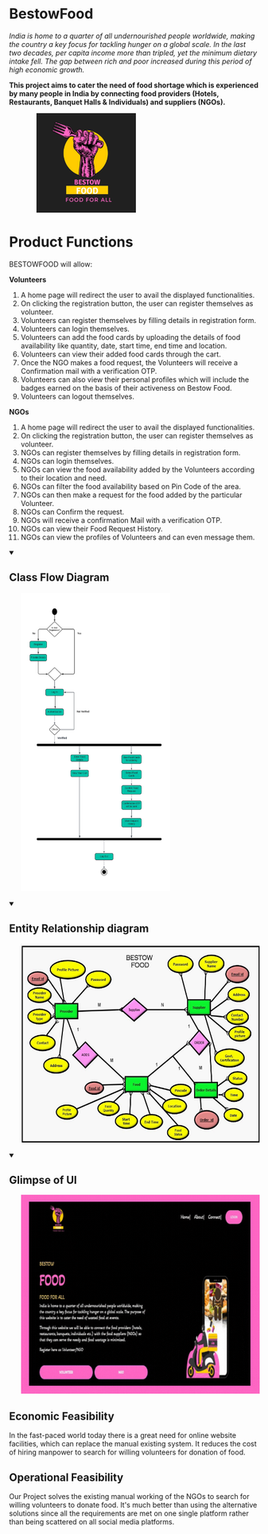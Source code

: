 # BestowFood
<I>India is home to a quarter of all undernourished people worldwide, making the country a key focus for tackling hunger on a global scale. In the last two decades, per capita income more than tripled, yet the minimum dietary intake fell. The gap between rich and poor increased during this period of high economic growth.</I>
 
  <b>This project aims to cater the need of food shortage which is experienced by many people in India by connecting food providers (Hotels, Restaurants, Banquet Halls & Individuals) and suppliers (NGOs).</b>
  
 &nbsp;  &nbsp;  &nbsp;  &nbsp;  &nbsp;  &nbsp;  &nbsp;  <img src ="https://github.com/jahnvisrivastava100/BestowFood/blob/main/image/img1.png" width="200px" height = "200px">

<!-- <b>Website which aims to connect NGOs with restaurant to solve Global issue of hunger by collecting food wasted on daily  basis.<b><br> 
<b>• Volunteers can register and add food availability<br></b>
<b>• NGOs can see the food availability added by Volunteers and can request for food<br></b>
<b>• Food being edible is removed once the end time is reached.<br></b>
  
 -->
 <h1>Product Functions</h1>

BESTOWFOOD will allow:

<b>Volunteers</b>
1.	A home page will redirect the user to avail the displayed functionalities.
2.	On clicking the registration button, the user can register themselves as volunteer.
3.	Volunteers can register themselves by filling details in registration form.
4.	Volunteers can login themselves. 
5.	Volunteers can add the food cards by uploading the details of food availability like quantity, date, start time, end time and location.
6.	Volunteers can view their added food cards through the cart.
7.	Once the NGO makes a food request, the Volunteers will receive a Confirmation mail with a verification OTP.
8.	Volunteers can also view their personal profiles which will include the badges earned on the basis of their activeness on Bestow Food.
9.	Volunteers can logout themselves.

<b>NGOs</b>

1.	A home page will redirect the user to avail the displayed functionalities.
2.	On clicking the registration button, the user can register themselves as volunteer.
3.	NGOs can register themselves by filling details in registration form.
4.	NGOs can login themselves. 
5.	NGOs can view the food availability added by the Volunteers according to their location and need.
6.	NGOs can filter the food availability based on Pin Code of the area.
7.	NGOs can then make a request for the food added by the particular Volunteer.
8.	NGOs can Confirm the request.
9.	NGOs will receive a confirmation Mail with a verification OTP.
10.	NGOs can view their Food Request History.
11.	NGOs can view the profiles of Volunteers and can even message them.
<details open="close">
 <summary><h2>Class Flow Diagram</h2></summary>
    <ul>
       <img src="https://github.com/jahnvisrivastava100/BestowFood/blob/main/image/4.png" width="300px" height="600px">
      </ul>
</details>
<details open="close">
 <summary><h2>Entity Relationship diagram</h2></summary>
    <ul>
     <img src="https://github.com/jahnvisrivastava100/BestowFood/blob/main/image/2.jpg" width="700px" height="400px">
      </ul>
</details>

<details open="close">
 <summary><h2>Glimpse of UI</h2></summary>
    <ul>
     <img src="https://github.com/jahnvisrivastava100/BestowFood/blob/main/image/ui.gif" width="700px" height="400px">
      </ul>
</details>
<h2>Economic Feasibility</h2>
In the fast-paced world today there is a great need for online website facilities, which can replace the manual existing system. It reduces the cost of hiring manpower to search for willing volunteers for donation of food. 
<h2>Operational Feasibility</h2>
Our Project solves the existing manual working of the NGOs to search for willing volunteers to donate food. It's much better than using the alternative solutions since all the requirements are met on one single platform rather than being scattered on all social media platforms.

